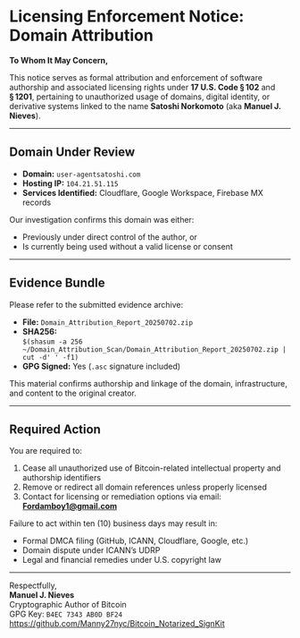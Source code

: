 # Licensing Enforcement Notice: Domain Attribution

**To Whom It May Concern,**

This notice serves as formal attribution and enforcement of software authorship and associated licensing rights under **17 U.S. Code § 102** and **§ 1201**, pertaining to unauthorized usage of domains, digital identity, or derivative systems linked to the name **Satoshi Norkomoto** (aka **Manuel J. Nieves**).

---

## Domain Under Review

- **Domain:** `user-agentsatoshi.com`  
- **Hosting IP:** `104.21.51.115`  
- **Services Identified:** Cloudflare, Google Workspace, Firebase MX records

Our investigation confirms this domain was either:
- Previously under direct control of the author, or
- Is currently being used without a valid license or consent

---

## Evidence Bundle

Please refer to the submitted evidence archive:

- **File:** `Domain_Attribution_Report_20250702.zip`  
- **SHA256:**  
  `$(shasum -a 256 ~/Domain_Attribution_Scan/Domain_Attribution_Report_20250702.zip | cut -d' ' -f1)`  
- **GPG Signed:** Yes (`.asc` signature included)

This material confirms authorship and linkage of the domain, infrastructure, and content to the original creator.

---

## Required Action

You are required to:

1. Cease all unauthorized use of Bitcoin-related intellectual property and authorship identifiers  
2. Remove or redirect all domain references unless properly licensed  
3. Contact for licensing or remediation options via email: **Fordamboy1@gmail.com**

Failure to act within ten (10) business days may result in:

- Formal DMCA filing (GitHub, ICANN, Cloudflare, Google, etc.)  
- Domain dispute under ICANN’s UDRP  
- Legal and financial remedies under U.S. copyright law

---

Respectfully,  
**Manuel J. Nieves**  
Cryptographic Author of Bitcoin  
GPG Key: `B4EC 7343 AB0D BF24`  
https://github.com/Manny27nyc/Bitcoin_Notarized_SignKit
